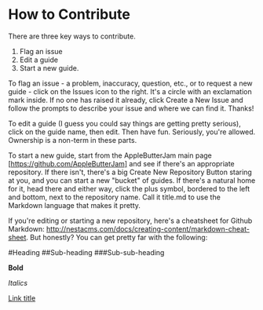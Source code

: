 How to Contribute
=================

There are three key ways to contribute.

1. Flag an issue
2. Edit a guide
3. Start a new guide.

To flag an issue - a problem, inaccuracy, question, etc., or to request a new guide - click on the Issues icon to the right. It's a circle with an exclamation mark inside. If no one has raised it already, click Create a New Issue and follow the prompts to describe your issue and where we can find it. Thanks!

To edit a guide (I guess you could say things are getting pretty serious), click on the guide name, then edit. Then have fun. Seriously, you're allowed. Ownership is a non-term in these parts.

To start a new guide, start from the AppleButterJam main page [https://github.com/AppleButterJam] and see if there's an appropriate repository. If there isn't, there's a big Create New Repository Button staring at you, and you can start a new "bucket" of guides. If there's a natural home for it, head there and either way, click the plus symbol, bordered to the left and bottom, next to the repository name. Call it title.md to use the Markdown language that makes it pretty.

If you're editing or starting a new repository, here's a cheatsheet for Github Markdown: http://nestacms.com/docs/creating-content/markdown-cheat-sheet. But honestly? You can get pretty far with the following:

#Heading
##Sub-heading
###Sub-sub-heading

**Bold**

*Italics*

[Link title](URL)

